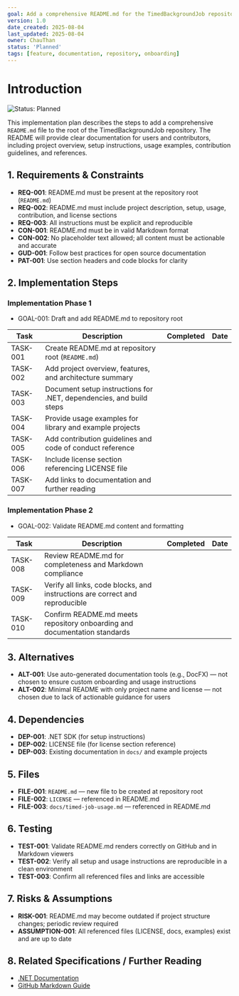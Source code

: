 ```yaml
---
goal: Add a comprehensive README.md for the TimedBackgroundJob repository
version: 1.0
date_created: 2025-08-04
last_updated: 2025-08-04
owner: ChauThan
status: 'Planned'
tags: [feature, documentation, repository, onboarding]
---
```


# Introduction

![Status: Planned](https://img.shields.io/badge/status-Planned-blue)

This implementation plan describes the steps to add a comprehensive `README.md` file to the root of the TimedBackgroundJob repository. The README will provide clear documentation for users and contributors, including project overview, setup instructions, usage examples, contribution guidelines, and references.

## 1. Requirements & Constraints

- **REQ-001**: README.md must be present at the repository root (`README.md`)
- **REQ-002**: README.md must include project description, setup, usage, contribution, and license sections
- **REQ-003**: All instructions must be explicit and reproducible
- **CON-001**: README.md must be in valid Markdown format
- **CON-002**: No placeholder text allowed; all content must be actionable and accurate
- **GUD-001**: Follow best practices for open source documentation
- **PAT-001**: Use section headers and code blocks for clarity

## 2. Implementation Steps

### Implementation Phase 1

- GOAL-001: Draft and add README.md to repository root

| Task      | Description                                                                                  | Completed | Date       |
|-----------|----------------------------------------------------------------------------------------------|-----------|------------|
| TASK-001  | Create README.md at repository root (`README.md`)                                 |           |            |
| TASK-002  | Add project overview, features, and architecture summary                                     |           |            |
| TASK-003  | Document setup instructions for .NET, dependencies, and build steps                          |           |            |
| TASK-004  | Provide usage examples for library and example projects                                      |           |            |
| TASK-005  | Add contribution guidelines and code of conduct reference                                    |           |            |
| TASK-006  | Include license section referencing LICENSE file                                             |           |            |
| TASK-007  | Add links to documentation and further reading                                               |           |            |

### Implementation Phase 2

- GOAL-002: Validate README.md content and formatting

| Task      | Description                                                                                  | Completed | Date       |
|-----------|----------------------------------------------------------------------------------------------|-----------|------------|
| TASK-008  | Review README.md for completeness and Markdown compliance                                    |           |            |
| TASK-009  | Verify all links, code blocks, and instructions are correct and reproducible                 |           |            |
| TASK-010  | Confirm README.md meets repository onboarding and documentation standards                    |           |            |

## 3. Alternatives

- **ALT-001**: Use auto-generated documentation tools (e.g., DocFX) — not chosen to ensure custom onboarding and usage instructions
- **ALT-002**: Minimal README with only project name and license — not chosen due to lack of actionable guidance for users

## 4. Dependencies

- **DEP-001**: .NET SDK (for setup instructions)
- **DEP-002**: LICENSE file (for license section reference)
- **DEP-003**: Existing documentation in `docs/` and example projects

## 5. Files

 - **FILE-001**: `README.md` — new file to be created at repository root
 - **FILE-002**: `LICENSE` — referenced in README.md
 - **FILE-003**: `docs/timed-job-usage.md` — referenced in README.md

## 6. Testing

- **TEST-001**: Validate README.md renders correctly on GitHub and in Markdown viewers
- **TEST-002**: Verify all setup and usage instructions are reproducible in a clean environment
- **TEST-003**: Confirm all referenced files and links are accessible

## 7. Risks & Assumptions

- **RISK-001**: README.md may become outdated if project structure changes; periodic review required
- **ASSUMPTION-001**: All referenced files (LICENSE, docs, examples) exist and are up to date

## 8. Related Specifications / Further Reading

- [.NET Documentation](https://docs.microsoft.com/en-us/dotnet/)
- [GitHub Markdown Guide](https://guides.github.com/features/mastering-markdown/)
